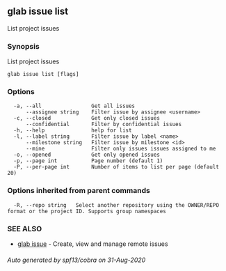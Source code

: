 ## glab issue list

List project issues

### Synopsis

List project issues

```
glab issue list [flags]
```

### Options

```
  -a, --all                Get all issues
      --assignee string    Filter issue by assignee <username>
  -c, --closed             Get only closed issues
      --confidential       Filter by confidential issues
  -h, --help               help for list
  -l, --label string       Filter issue by label <name>
      --milestone string   Filter issue by milestone <id>
      --mine               Filter only issues issues assigned to me
  -o, --opened             Get only opened issues
  -p, --page int           Page number (default 1)
  -P, --per-page int       Number of items to list per page (default 20)
```

### Options inherited from parent commands

```
  -R, --repo string   Select another repository using the OWNER/REPO format or the project ID. Supports group namespaces
```

### SEE ALSO

* [glab issue](glab_issue.md)	 - Create, view and manage remote issues

###### Auto generated by spf13/cobra on 31-Aug-2020
